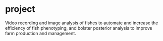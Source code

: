 # project
Video recording and image analysis of fishes to automate and increase the efficiency of fish phenotyping, and bolster posterior analysis to improve farm production and management.
